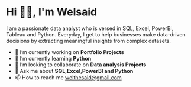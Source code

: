 # Hi 👋🏾, I'm Welsaid

I am a passionate data analyst who is versed in SQL, Excel, PowerBi, Tableau and Python. Everyday, I get to help businesses make data-driven decisions by extracting meaningful insights from complex datasets.

 -	🔭 I’m currently working on **Portfolio Projects**
 -	🌱 I’m currently learning **Python**
 -	👯 I’m looking to collaborate on **Data analysis Projects**
 -	💬 Ask me about **SQL,Excel,PowerBI and Python**
 -	📫 How to reach me welthesaid@gmail.com
